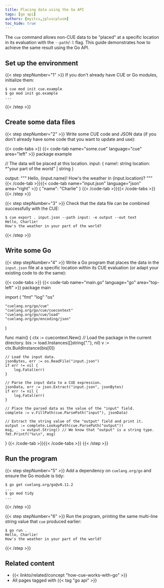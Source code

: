 ```yaml
---
title: Placing data using the Go API
tags: [go api]
authors: [myitcv,jpluscplusm]
toc_hide: true
---
```


The `cue` command allows non-CUE data to be "placed" at a specific location in
its evaluation with the `--path`/`-l` flag.
This guide demonstrates how to achieve the same result using the Go API.

## Set up the environment

{{< step stepNumber="1" >}}
If you don't already have CUE or Go modules, initialize them:

```text { title="TERMINAL" type="terminal" codeToCopy="Y3VlIG1vZCBpbml0IGN1ZS5leGFtcGxlCmdvIG1vZCBpbml0IGdvLmV4YW1wbGU=" }
$ cue mod init cue.example
$ go mod init go.example
...
```
{{< /step >}}

## Create some data files

{{< step stepNumber="2" >}}
Write some CUE code and JSON data
(if you don't already have some code that you want to update and use):

{{< code-tabs >}}
{{< code-tab name="some.cue" language="cue" area="left" >}}
package example

// The data will be placed at this location.
input: {
	name!:    string
	location: *"your part of the world" | string
}

output: """
    Hello, \(input.name)!
    How's the weather in \(input.location)?
    """
{{< /code-tab >}}{{< code-tab name="input.json" language="json" area="right" >}}
{
    "name": "Charlie"
}
{{< /code-tab >}}{{< /code-tabs >}}
{{< /step >}}

{{< step stepNumber="3" >}}
Check that the data file can be combined successfully with the CUE:

```text { title="TERMINAL" type="terminal" codeToCopy="Y3VlIGV4cG9ydCAuIGlucHV0Lmpzb24gLS1wYXRoIGlucHV0OiAtZSBvdXRwdXQgLS1vdXQgdGV4dA==" }
$ cue export . input.json --path input: -e output --out text
Hello, Charlie!
How's the weather in your part of the world?
```
{{< /step >}}

## Write some Go

{{< step stepNumber="4" >}}
Write a Go program that places the data in the `input.json` file at a specific
location within its CUE evaluation
(or adapt your existing code to do the same):

{{< code-tabs >}}
{{< code-tab name="main.go" language="go" area="top-left" >}}
package main

import (
	"fmt"
	"log"
	"os"

	"cuelang.org/go/cue"
	"cuelang.org/go/cue/cuecontext"
	"cuelang.org/go/cue/load"
	"cuelang.org/go/encoding/json"
)

func main() {
	ctx := cuecontext.New()
	// Load the package in the current directory.
	bis := load.Instances([]string{"."}, nil)
	v := ctx.BuildInstance(bis[0])

	// Load the input data.
	jsonBytes, err := os.ReadFile("input.json")
	if err != nil {
		log.Fatal(err)
	}

	// Parse the input data to a CUE expression.
	jsonData, err := json.Extract("input.json", jsonBytes)
	if err != nil {
		log.Fatal(err)
	}

	// Place the parsed data as the value of the "input" field.
	complete := v.FillPath(cue.ParsePath("input"), jsonData)

	// Extract the string value of the "output" field and print it.
	output := complete.LookupPath(cue.ParsePath("output"))
	msg, _ := output.String() // We know that "output" is a string type.
	fmt.Printf("%v\n", msg)
}
{{< /code-tab >}}{{< /code-tabs >}}
{{< /step >}}

## Run the program

{{< step stepNumber="5" >}}
Add a dependency on `cuelang.org/go` and ensure the Go module is tidy:

```text { title="TERMINAL" type="terminal" codeToCopy="Z28gZ2V0IGN1ZWxhbmcub3JnL2dvQHYwLjExLjIKZ28gbW9kIHRpZHk=" }
$ go get cuelang.org/go@v0.11.2
...
$ go mod tidy
...
```
{{< /step >}}

{{< step stepNumber="6" >}}
Run the program,
printing the same multi-line string value that `cue` produced earlier:

```text { title="TERMINAL" type="terminal" codeToCopy="Z28gcnVuIC4=" }
$ go run .
Hello, Charlie!
How's the weather in your part of the world?
```
{{< /step >}}
## Related content

- {{< linkto/related/concept "how-cue-works-with-go" >}}
- All pages tagged with {{< tag "go api" >}}
